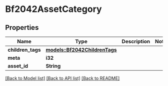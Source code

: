 # Bf2042AssetCategory

## Properties

Name | Type | Description | Notes
------------ | ------------- | ------------- | -------------
**children_tags** | [**models::Bf2042ChildrenTags**](Bf2042ChildrenTags.md) |  | 
**meta** | **i32** |  | 
**asset_id** | **String** |  | 

[[Back to Model list]](../README.md#documentation-for-models) [[Back to API list]](../README.md#documentation-for-api-endpoints) [[Back to README]](../README.md)


